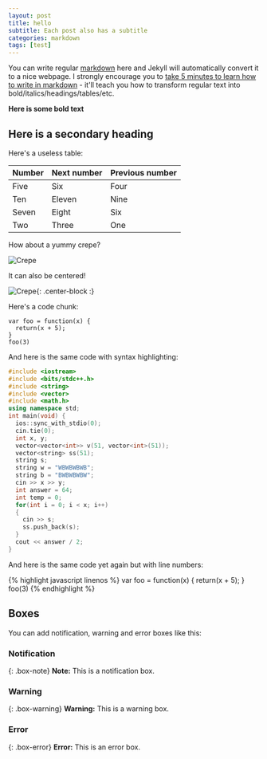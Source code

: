 ```yaml
---
layout: post
title: hello
subtitle: Each post also has a subtitle
categories: markdown
tags: [test]
---
```


You can write regular [markdown](https://markdowntutorial.com/) here and Jekyll will automatically convert it to a nice webpage.  I strongly encourage you to [take 5 minutes to learn how to write in markdown](http://markdowntutorial.com/) - it'll teach you how to transform regular text into bold/italics/headings/tables/etc.

**Here is some bold text**

## Here is a secondary heading

Here's a useless table:

| Number | Next number | Previous number |
| :------ |:--- | :--- |
| Five | Six | Four |
| Ten | Eleven | Nine |
| Seven | Eight | Six |
| Two | Three | One |


How about a yummy crepe?

![Crepe](https://s3-media3.fl.yelpcdn.com/bphoto/cQ1Yoa75m2yUFFbY2xwuqw/348s.jpg)

It can also be centered!

![Crepe](https://s3-media3.fl.yelpcdn.com/bphoto/cQ1Yoa75m2yUFFbY2xwuqw/348s.jpg){: .center-block :}

Here's a code chunk:

~~~
var foo = function(x) {
  return(x + 5);
}
foo(3)
~~~

And here is the same code with syntax highlighting:

```c++
#include <iostream>
#include <bits/stdc++.h>
#include <string>
#include <vector>
#include <math.h>
using namespace std;
int main(void) {
  ios::sync_with_stdio(0);
  cin.tie(0);
  int x, y;
  vector<vector<int>> v(51, vector<int>(51));
  vector<string> ss(51);
  string s;
  string w = "WBWBWBWB";
  string b = "BWBWBWBW";
  cin >> x >> y;
  int answer = 64;
  int temp = 0;
  for(int i = 0; i < x; i++)
  {
    cin >> s;
    ss.push_back(s);
  }
  cout << answer / 2;
}
```

And here is the same code yet again but with line numbers:

{% highlight javascript linenos %}
var foo = function(x) {
  return(x + 5);
}
foo(3)
{% endhighlight %}

## Boxes
You can add notification, warning and error boxes like this:

### Notification

{: .box-note}
**Note:** This is a notification box.

### Warning

{: .box-warning}
**Warning:** This is a warning box.

### Error

{: .box-error}
**Error:** This is an error box.
